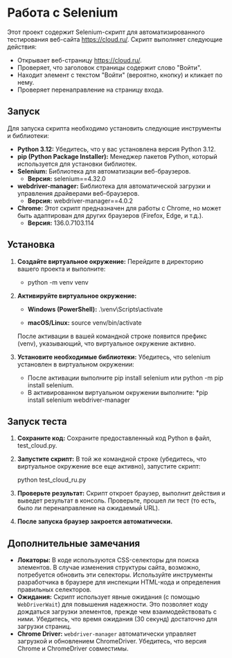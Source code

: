 # Работа с Selenium
Этот проект содержит Selenium-скрипт для автоматизированного тестирования веб-сайта https://cloud.ru/.  Скрипт выполняет следующие действия:

*   Открывает веб-страницу https://cloud.ru/.
*   Проверяет, что заголовок страницы содержит слово "Войти".
*   Находит элемент с текстом "Войти" (вероятно, кнопку) и кликает по нему.
*   Проверяет перенаправление на страницу входа.

## Запуск
Для запуска скрипта необходимо установить следующие инструменты и библиотеки:

*   **Python 3.12:**  Убедитесь, что у вас установлена версия Python 3.12.
*   **pip (Python Package Installer):**  Менеджер пакетов Python, который используется для установки библиотек.
*   **Selenium:**  Библиотека для автоматизации веб-браузеров.
    *   **Версия:** selenium==4.32.0
*   **webdriver-manager:**  Библиотека для автоматической загрузки и управления драйверами веб-браузеров.
    *   **Версия:** webdriver-manager==4.0.2
*   **Chrome:**  Этот скрипт предназначен для работы с Chrome, но может быть адаптирован для других браузеров (Firefox, Edge, и т.д.).
    *   **Версия:** 136.0.7103.114

## Установка
1. **Создайте виртуальное окружение:**
    Перейдите в директорию вашего проекта и выполните:
   * python -m venv venv

2.  **Активируйте виртуальное окружение:**

    *   **Windows (PowerShell):**
        .\venv\Scripts\activate

    *   **macOS/Linux:**
        source venv/bin/activate

    После активации в вашей командной строке появится префикс (venv), указывающий, что виртуальное окружение активно.

3.  **Установите необходимые библиотеки:**
   Убедитесь, что selenium установлен в виртуальном окружении:
    * После активации выполните pip install selenium или python -m pip install selenium.
    * В активированном виртуальном окружении выполните:
    *pip install selenium webdriver-manager

## Запуск теста

1.  **Сохраните код:** Сохраните предоставленный код Python в файл, test_cloud.py.
2.  **Запустите скрипт:**  В той же командной строке (убедитесь, что виртуальное окружение все еще активно), запустите скрипт:

    python test_cloud_ru.py

3.  **Проверьте результат:**  Скрипт откроет браузер, выполнит действия и выведет результат в консоль.  Проверьте, прошел ли тест (то есть, было ли перенаправление на ожидаемый URL).
4.  **После запуска браузер закроется автоматически.**

## Дополнительные замечания

*   **Локаторы:**  В коде используются CSS-селекторы для поиска элементов.  В случае изменения структуры сайта, возможно, потребуется обновить эти селекторы.  Используйте инструменты разработчика в браузере для инспекции HTML-кода и определения правильных селекторов.
*   **Ожидания:**  Скрипт использует явные ожидания (с помощью `WebDriverWait`) для повышения надежности.  Это позволяет коду дождаться загрузки элементов, прежде чем взаимодействовать с ними.  Убедитесь, что время ожидания (30 секунд) достаточно для загрузки страниц.
*   **Chrome Driver:** `webdriver-manager` автоматически управляет загрузкой и обновлением ChromeDriver.  Убедитесь, что версия Chrome и ChromeDriver совместимы.
